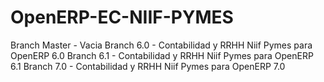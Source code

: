 OpenERP-EC-NIIF-PYMES
=====================

Branch Master - Vacia
Branch 6.0 - Contabilidad y RRHH Niif Pymes para OpenERP 6.0
Branch 6.1 - Contabilidad y RRHH Niif Pymes para OpenERP 6.1
Branch 7.0 - Contabilidad y RRHH Niif Pymes para OpenERP 7.0